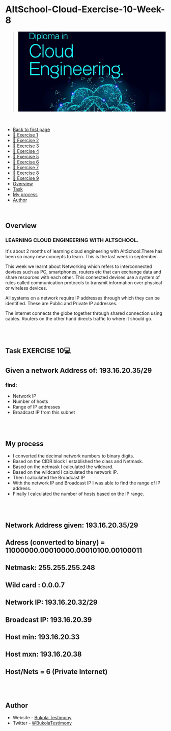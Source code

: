   # AltSchool-Cloud-Exercise-10-Week-8


> ![AltSchool Cloud Exercices](../cloud3.JPG) 

<br>

- [Back to first page](../README.md)
- [📔 Exercise 1](../README.md)
- [📔 Exercise 2](../Exercise-2/exercise2.md)
- [📔 Exercise 3](../Exercise-3/exercise3.md)
- [📔 Exercise 4](../Exercise-4/exercise4.md)
- [📔 Exercise 5](../Exercise-5/exercise5.md)
- [📔 Exercise 6](../Exercise-6/exercise6.md)
- [📔 Exercise 7](../Exercise-7/exercise7.md)
- [📔 Exercise 8](../Exercise-8/exercise8.md)
- [📔 Exercise 9](../Exercise-9/exercise9.md)
- [Overview](#overview) 
- [Task](#Task-EXERCISE-10) 
- [My process](#my-process)
- [Author](#author)


<br>

## Overview
### LEARNING CLOUD ENGINEERING WITH ALTSCHOOL.
<p>
It's about 2 months of learning cloud engineering with AltSchool.There has been so many new concepts to learn. This is the last week in september.
</p>

<p>This week we learnt about Networking which refers to interconnected devises such as PC, smartphones, routers etc that can exchange data and share resources with each other. This connected devises use a system of rules called communication protocols to transmit information over physical or wireless devices.  
</p>

<p>All systems on a network  require IP addresses through which they can be identified. These are Public and Private IP addresses.
</p>  
<p>The internet connects the globe together through shared connection using cables. Routers on the other hand directs traffic to where it should go.
</p>  

<br>
<br>


## Task EXERCISE 10💻

## Given a network Address of: 193.16.20.35/29 
### find: 
- Network IP 
- Number of hosts
- Range of IP addresses
- Broadcast IP from this subnet

<br>
<br>


## My process
- I converted the decimal network numbers to binary digits.
- Based on the CIDR block I established the class and Netmask.
- Based on the netmask I calculated the wildcard. 
- Based on the wildcard I calculated the network IP. 
- Then I calculated the Broadcast IP 
- With the network IP and Broadcast IP I was able to find the range of IP address.
- Finally I calculated the number of hosts based on the IP range.

<br>
<br>

## Network Address given: 193.16.20.35/29 

## Adress (converted to binary) = 11000000.00010000.00010100.00100011

## Netmask: 255.255.255.248

## Wild card : 0.0.0.7

## Network IP: 193.16.20.32/29

## Broadcast IP: 193.16.20.39

## Host min: 193.16.20.33

## Host mxn: 193.16.20.38

## Host/Nets = 6 (Private Internet)


<br>
<br>

## Author

- Website - [Bukola Testimony](https://bukola-testimony.github.io/My-Portfolio-website/)
- Twitter - [@BukolaTestimony](https://twitter.com/BukolaTestimony)






